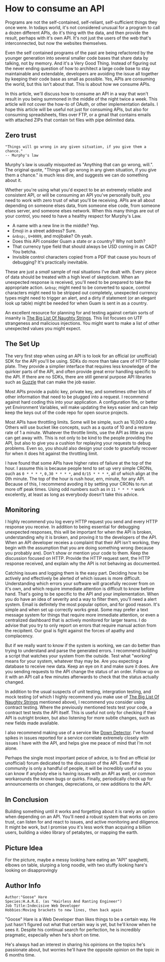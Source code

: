 # How to consume an API

Programs are not the self-contained, self-reliant, self-sufficient things they once were. In todays world, it's not considered unusual for a program to call a dozen different APIs, do it's thing with the data, and then provide the result, perhaps with it's own API. It's not just the users of the web that's interconnected, but now the websites themselves.

Even the self contained programs of the past are being refactored by the younger generation into several smaller code bases that share data by talking, not by memory. And it's a Very Good Thing. Instead of figuring out the never ending question of how to architect a large code base to stay maintainable and extendable, developers are avoiding the issue all together by keeping their code base as small as possible. Yes, APIs are consuming the world, but this isn't about that. This is about how we consume APIs.

In this article, we'll discuss how to consume an API in a way that won't result in you being summoned in the middle of the night twice a week. This article will not cover the how-to of OAuth, or other implementation details. I hope this article will be useful not just for consuming APIs, but also for consuming spreadsheets, files over FTP, or a gmail that contains emails with attached ZIPs that contain txt files with pipe delimited data.

## Zero trust

    "Things will go wrong in any given situation, if you give them a chance."
    -- Murphy's law

Murphy's law is usually misquoted as "Anything that can go wrong, will.". The original quote, "Things will go wrong in any given situation, if you give them a chance." is much less dire, and suggests we can do something about it.

Whether you're using what you'd expect to be an extremely reliable and consistent API, or will be consuming an API you've personally built, you need to work with zero trust of what you'll be receiving. APIs are all about depending on someone elses data, from someone else code, from someone elses server, and someone elses network. When this many things are out of your control, you need to have a healthy respect for Murphy's Law.

* A name with a new line in the middle? Yep.
* Emoji in a street address? Sure.
* `&nbsp;`, `U+0009`, and mojibake? Oh yeah.
* Does this API consider Guam a state or a country? Why not both?
* That currency type field that should always be USD coming in as CAD? You betcha.
* Invisible control characters copied from a PDF that cause you hours of debugging? It's practically inevitable.

These are just a _small_ sample of real situations I've dealt with. Every piece of data should be treated with a high level of skepticism. When an unexpected response is received, you'll need to be prepared to take the appropriate action. `&nbsp`; might need to be converted to space, control characters might need to be stripped out completely, unexpected currency types might need to trigger an alert, and a dirty if statement (or an elegant look up table) might be needed for when Guam is sent in as a country.

An excellent resource for planning for and testing against certain sorts of insanity is [The Big List Of Naughty Strings](https://github.com/minimaxir/big-list-of-naughty-strings). This list focuses on UTF strangeness and malicious injections. You might want to make a list of other unexpected values you might expect.

## The Set Up

The very first step when using an API is to look for an official (or unofficial) SDK for the API you'll be using. SDKs do more than take care of HTTP boiler plate. They provide a simplier interface that requires less knowledge of the quirkier parts of the API, and often provide great error handling specific to the API. If there are no SDKs, there are still general purpose API libraries such as [Guzzle](http://docs.guzzlephp.org/en/stable/) that can make the job easier.

Most APIs provide a public key, private key, and sometimes other bits of other information that need to be plugged into a request. I recommend against hard coding this into your application. A configuration file, or better yet Environment Variables, will make updating the keys easier and can help keep the keys out of the code repo for open source projects.

Most APIs have throttling limits. Some will be simple, such as 10,000 a day. Others will use bucket like concepts, such as a quota of 10 and a restore rate of 1 a minute. Whatever the throttle limits, use the API as little as you can get away with. This is not only to be kind to the people providing the API, but also to give you a cushion for replaying your requests to debug problems. Even so, you should also design your code to gracefully recover for when it does hit against the throttling limit.

I have found that some APIs have higher rates of failure at the top of the hour. I assume this is because people tend to set up very simple CRONs, such as `0 * * * *`, `0,30 * * * *`, and `0/15 * * * *`, all of which align at the 0th minute. The top of the hour is rush hour, ern, minute, for any API. Because of this, I recommend avoding it by setting your CRONs to run at more off peak times. Using odd numbers such as in `11 * * * *` work excelently, at least as long as everybody doesn't take this advice.

## Monitoring

I highly recommend you log every HTTP request you send and every HTTP response you receive. In addition to being essential for debugging unexpected responses, this will be important for when the API is broken, understanding why it is broken, and proving it to the developers of the API. When an API developer receies a complaint that their API isn't working, they begin with the assumption that you are doing something wrong (because you probably are). Don't show or mention your code to them. Keep the discussion focused on HTTP. Provide the HTTP request sent, the HTTP response received, and explain why the API is not behaving as documented.

Catching issues and logging them is the easy part. Deciding how to be actively and effectively be alerted of which issues is more difficult. Understanding which errors your software will gracefully recover from on it's own, and which require immediate attention is difficult to know before hand. That's going to be specific to the API and your implementation. When you do have an idea of severity and a way to filter them, you'll need a alert system. Email is definitely the most popular option, and for good reason. It's simple and when set up correctly works great. Some may prefer a text message system for things that require more immediate attention, or even a centralized dashboard that is actively monitored for larger teams. I do advise that you try to only report on errors that require manual action from the recipitent. Our goal is fight against the forces of apathy and complacency.

But if we really want to know if the system is working, we can do better than trying to understand and parse the generated errors. I recommend building a script that watches your system from the outside. Test what "working" means for your system, whatever thay may be. Are you expecting a database to receive new data. Keep an eye on it and make sure it does. Are you sending requests to the API change the status of an order. Follow up on it with an API call a few minutes afterwards to check that the status actually changed.

In addition to the usual suspects of unit testing, intergration testing, and mock testing (of which I highly recommend you make use of [The Big List Of Naughty Strings](https://github.com/minimaxir/big-list-of-naughty-strings) mentioned above), I recommend you consider using contract testing. Where the previously mentioned tests test your code, a contract test tests the API itself. This is useful not only for checking if their API is outright broken, but also listening for more subtle changes, such as new fields made available.

I also recommend making use of a service like [Down Detector](https://downdetector.com/). I've found spikes in issues reported for a service correlate extremely closely with issues I have with the API, and helps give me peace of mind that I'm not alone.

Perhaps the single most important peice of advice, is to find an official (or unofficial) forum dedicated to the discussion of the API. Even if the community is only a handful of people, it will be incredibly useful so you can know if anybody else is having issues with an API as well, or common workarounds the known bugs or quirks. Finally, periodically check up for announcements on changes, depreciations, or new additions to the API.

## In Conclusion

Building something until it works and forgetting about it is rarely an option when depending on an API. You'll need a robust system that works on zero trust, can listen for and react to issues, and active monitoring and diligence. It might be work, but I promise you it's less work than acquiring a billion users, building a video library of petabytes, or mapping the earth.

## Picture Idea

For the picture, maybe a messy looking hare eating an "API" spaghetti, elbows on table, slurping a long noodle, with two stuffy looking hare's looking on disapprovingly

## Author Info

    Author:"Goose" Hare
    Species:H.A.R.E. (as "Hairless And Ranting Engineer")
    Job Title:Indecisive Web Developer
    Hobbies:Moving brackets to new lines, then back again

"Goose" Hare is a Web Developer than likes things to be a certain way. He just hasn't figured out what that certain way is yet, but he'll know when he sees it. Despite his continual search for perfection, he is incredibly pragmatic, especially when he's short on time.

He's always had an interest in sharing his opinions on the topics he's passionate about, but worries he'll have the opposite opinion on the topic in 6 months time.
